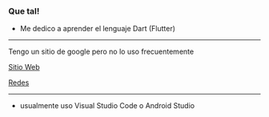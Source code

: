 ### Que tal!

- Me dedico a aprender el lenguaje Dart (Flutter)

---

Tengo un sitio de google pero no lo uso frecuentemente

[Sitio Web](https://sites.google.com/view/thealeks/página-principal)

[Redes](https://linktr.ee/TheAlexUbe "Linktr.ee")

---

- usualmente uso Visual Studio Code o Android Studio
